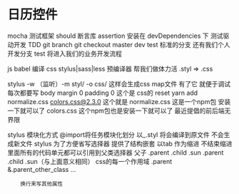 # 日历控件
  mocha 测试框架
  should 断言库  assertion
  安装在 devDependencies 下
  测试驱动开发 TDD 
  git branch 
  git checkout
  master dev test 标准的分支  还有我们个人开发分支
  test 将进入我们的业务开发流程

  js babel 编译
  css stylus|sass|less 预编译器 帮我们做体力活
  .styl => .css

  stylus -w （监听）-m styl/ -o css/ 这样会生成css map文件  有了它 就便于调试
  每次都要写 body margin 0 padding 0
  这个是 css的 reset
  yarn add normalize.css colors.css@2.3.0
  这个就是 normalize.css 这是一个npm包  安装一下就可以了
  colors.css 这个npm包也是安装一下就可以了
  最近提倡的前后端无界限 

  stylus 模块化方式  @import将任务模块化划分 以_.styl 将会编译到原文件 不会生成新文件
  stylus 为了方便省写选择器 提供了结构嵌套
  以tab 作为缩进 不结束缩进 里面所有的代码单元都可以引用到父类选择器
  父子
    .parent
      .child
        .sun
    .parent .child .sun（与上面意义相同）
    css的每一个作用域
    .parent
      &.parent_other_class
        ...

        换行来写其他属性